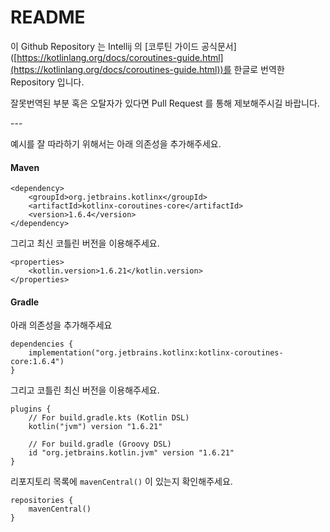 # README

이 Github Repository 는 Intellij 의 \[코루틴 가이드 공식문서]\([https://kotlinlang.org/docs/coroutines-guide.html](https://kotlinlang.org/docs/coroutines-guide.html))를 한글로 번역한 Repository 입니다.

잘못번역된 부분 혹은 오탈자가 있다면 Pull Request 를 통해 제보해주시길 바랍니다.

\---

예시를 잘 따라하기 위해서는 아래 의존성을 추가해주세요.

#### Maven

```
<dependency>
    <groupId>org.jetbrains.kotlinx</groupId>
    <artifactId>kotlinx-coroutines-core</artifactId>
    <version>1.6.4</version>
</dependency>
```

그리고 최신 코틀린 버전을 이용해주세요.

```
<properties>
    <kotlin.version>1.6.21</kotlin.version>
</properties>
```

#### Gradle

아래 의존성을 추가해주세요

```
dependencies {
    implementation("org.jetbrains.kotlinx:kotlinx-coroutines-core:1.6.4")
}
```

그리고 코틀린 최신 버전을 이용해주세요.

```
plugins {
    // For build.gradle.kts (Kotlin DSL)
    kotlin("jvm") version "1.6.21"
    
    // For build.gradle (Groovy DSL)
    id "org.jetbrains.kotlin.jvm" version "1.6.21"
}
```

리포지토리 목록에 `mavenCentral()` 이 있는지 확인해주세요.

```
repositories {
    mavenCentral()
}
```
